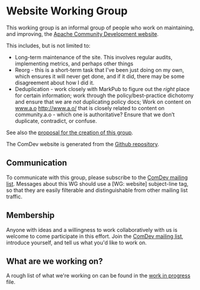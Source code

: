 # Website Working Group

This working group is an informal group of people who work on
maintaining, and improving, the [Apache Community Development
website](https://community.apache.org/).

This includes, but is not limited to:

* Long-term maintenance of the site. This involves regular audits, implementing metrics, and perhaps other things
* Reorg - this is a short-term task that I’ve been just doing on my own, which ensures it will never get done, and if it did, there may be some disagreement about how I did it.
* Deduplication - work closely with MarkPub to figure out the *right* place for certain information; work through the policy/best-practice dichotomy and ensure that we are *not* duplicating policy docs; Work on content on www.a.o <http://www.a.o/> that is closely related to content on community.a.o - which one is authoritative? Ensure that we don’t duplicate, contradict, or confuse.

See also the [proposal for the creation of this
group](https://lists.apache.org/thread/wj1prnm95cy0rlvjqgcq15rt2r28wyqg).

The ComDev website is generated from the [Github
repository](https://github.com/apache/comdev-site).

## Communication

To communicate with this group, please subscribe to the 
[ComDev mailing list]. Messages about this WG should use a [WG: website]
subject-line tag, so that they are easily filterable and distinguishable
from other mailing list traffic.

## Membership

Anyone with ideas and a willingness to work collaboratively with us is
welcome to come participate in this effort. Join the 
[ComDev mailing list], introduce yourself, and tell us what you'd like
to work on.

## What are we working on?

A rough list of what we're working on can be found in the [work in
progress](wip.md) file.


[ComDev mailing list]: https://lists.apache.org/list.html?dev@community.apache.org
